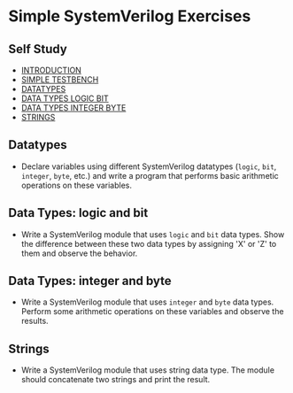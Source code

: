 # Simple SystemVerilog Exercises

## Self Study
- [INTRODUCTION                                             ](https://www.chipverify.com/tutorials/systemverilog)
- [SIMPLE TESTBENCH                                         ](https://www.chipverify.com/systemverilog/systemverilog-simple-testbench)
- [DATATYPES                                                ](https://www.chipverify.com/systemverilog/systemverilog-datatypes)
- [DATA TYPES LOGIC BIT                                     ](https://www.chipverify.com/systemverilog/systemverilog-data-types-logic-bit)
- [DATA TYPES INTEGER BYTE                                  ](https://www.chipverify.com/systemverilog/systemverilog-data-types-integer-byte)
- [STRINGS                                                  ](https://www.chipverify.com/systemverilog/systemverilog-strings)

## Datatypes
  - Declare variables using different SystemVerilog datatypes (`logic`, `bit`, `integer`, `byte`, etc.) and write a program that performs basic arithmetic operations on these variables.

## Data Types: logic and bit
  - Write a SystemVerilog module that uses `logic` and `bit` data types. Show the difference between these two data types by assigning 'X' or 'Z' to them and observe the behavior.

## Data Types: integer and byte
  - Write a SystemVerilog module that uses `integer` and `byte` data types. Perform some arithmetic operations on these variables and observe the results.

## Strings
  - Write a SystemVerilog module that uses string data type. The module should concatenate two strings and print the result.
